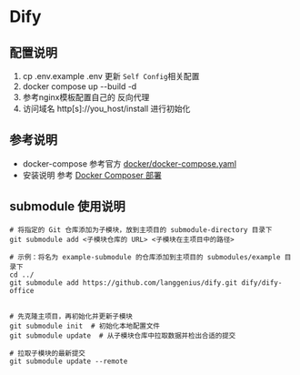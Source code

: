 # Dify

## 配置说明
1. cp .env.example .env  更新 `Self Config`相关配置
2. docker compose up --build -d 
3. 参考nginx模板配置自己的 反向代理
4. 访问域名 http[s]://you_host/install 进行初始化

## 参考说明
* docker-compose 参考官方 [docker/docker-compose.yaml](https://github.com/langgenius/dify/blob/main/docker/docker-compose.yaml)
* 安装说明 参考 [Docker Composer 部署](https://docs.dify.ai/v/zh-hans/getting-started/install-self-hosted/docker-compose)

## submodule 使用说明

```shell
# 将指定的 Git 仓库添加为子模块，放到主项目的 submodule-directory 目录下
git submodule add <子模块仓库的 URL> <子模块在主项目中的路径>

# 示例：将名为 example-submodule 的仓库添加到主项目的 submodules/example 目录下
cd ../
git submodule add https://github.com/langgenius/dify.git dify/dify-office


# 先克隆主项目，再初始化并更新子模块
git submodule init  # 初始化本地配置文件
git submodule update  # 从子模块仓库中拉取数据并检出合适的提交

# 拉取子模块的最新提交
git submodule update --remote
```